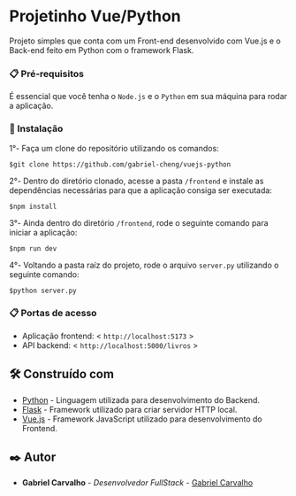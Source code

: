 # Projetinho Vue/Python

Projeto simples que conta com um Front-end desenvolvido com Vue.js e o Back-end feito em Python com o framework Flask.

### 📋 Pré-requisitos

É essencial que você tenha o ```Node.js``` e o ```Python``` em sua máquina para rodar a aplicação.
### 🔧 Instalação

1°- Faça um clone do repositório utilizando os comandos:
```
$git clone https://github.com/gabriel-cheng/vuejs-python
```

2°- Dentro do diretório clonado, acesse a pasta ```/frontend``` e instale as dependências necessárias para que a aplicação consiga ser executada:
```
$npm install
```
3°- Ainda dentro do diretório ```/frontend```, rode o seguinte comando para iniciar a aplicação:
```
$npm run dev
```
4°- Voltando a pasta raíz do projeto, rode o arquivo ```server.py``` utilizando o seguinte comando:
```
$python server.py
```
### 📋 Portas de acesso

- Aplicação frontend: < ```http://localhost:5173``` >
- API backend: < ```http://localhost:5000/livros``` >
## 🛠️ Construído com

* [Python](https://www.python.org) - Linguagem utilizada para desenvolvimento do Backend.
* [Flask](https://flask.palletsprojects.com/en/2.2.x/) - Framework utilizado para criar servidor HTTP local.
* [Vue.js](https://vuejs.org) - Framework JavaScript utilizado para desenvolvimento do Frontend.

## ✒️ Autor

* **Gabriel Carvalho** - *Desenvolvedor FullStack* - [Gabriel Carvalho](https://github.com/gabriel-cheng)
